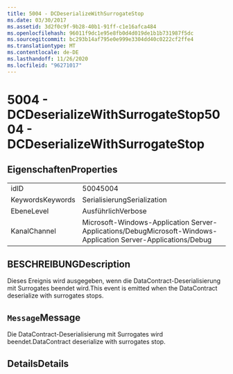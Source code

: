 ```yaml
---
title: 5004 - DCDeserializeWithSurrogateStop
ms.date: 03/30/2017
ms.assetid: 3d2f0c9f-9b28-40b1-91ff-c1e16afca484
ms.openlocfilehash: 96011f9dc1e95e8fb0d4d019de1b1b731987f5dc
ms.sourcegitcommit: bc293b14af795e0e999e3304dd40c0222cf2ffe4
ms.translationtype: MT
ms.contentlocale: de-DE
ms.lasthandoff: 11/26/2020
ms.locfileid: "96271017"
---
```

# <a name="5004---dcdeserializewithsurrogatestop"></a><span data-ttu-id="0709e-102">5004 - DCDeserializeWithSurrogateStop</span><span class="sxs-lookup"><span data-stu-id="0709e-102">5004 - DCDeserializeWithSurrogateStop</span></span>

## <a name="properties"></a><span data-ttu-id="0709e-103">Eigenschaften</span><span class="sxs-lookup"><span data-stu-id="0709e-103">Properties</span></span>  
  
|||  
|-|-|  
|<span data-ttu-id="0709e-104">id</span><span class="sxs-lookup"><span data-stu-id="0709e-104">ID</span></span>|<span data-ttu-id="0709e-105">5004</span><span class="sxs-lookup"><span data-stu-id="0709e-105">5004</span></span>|  
|<span data-ttu-id="0709e-106">Keywords</span><span class="sxs-lookup"><span data-stu-id="0709e-106">Keywords</span></span>|<span data-ttu-id="0709e-107">Serialisierung</span><span class="sxs-lookup"><span data-stu-id="0709e-107">Serialization</span></span>|  
|<span data-ttu-id="0709e-108">Ebene</span><span class="sxs-lookup"><span data-stu-id="0709e-108">Level</span></span>|<span data-ttu-id="0709e-109">Ausführlich</span><span class="sxs-lookup"><span data-stu-id="0709e-109">Verbose</span></span>|  
|<span data-ttu-id="0709e-110">Kanal</span><span class="sxs-lookup"><span data-stu-id="0709e-110">Channel</span></span>|<span data-ttu-id="0709e-111">Microsoft-Windows-Application Server-Applications/Debug</span><span class="sxs-lookup"><span data-stu-id="0709e-111">Microsoft-Windows-Application Server-Applications/Debug</span></span>|  
  
## <a name="description"></a><span data-ttu-id="0709e-112">BESCHREIBUNG</span><span class="sxs-lookup"><span data-stu-id="0709e-112">Description</span></span>  

 <span data-ttu-id="0709e-113">Dieses Ereignis wird ausgegeben, wenn die DataContract-Deserialisierung mit Surrogates beendet wird.</span><span class="sxs-lookup"><span data-stu-id="0709e-113">This event is emitted when the DataContract deserialize with surrogates stops.</span></span>  
  
## <a name="message"></a><span data-ttu-id="0709e-114">`Message`</span><span class="sxs-lookup"><span data-stu-id="0709e-114">Message</span></span>  

 <span data-ttu-id="0709e-115">Die DataContract-Deserialisierung mit Surrogates wird beendet.</span><span class="sxs-lookup"><span data-stu-id="0709e-115">DataContract deserialize with surrogates stop.</span></span>  
  
## <a name="details"></a><span data-ttu-id="0709e-116">Details</span><span class="sxs-lookup"><span data-stu-id="0709e-116">Details</span></span>
